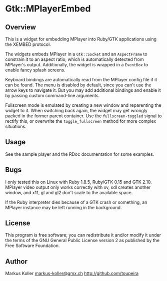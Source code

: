# Gtk::MPlayerEmbed

## Overview

This is a widget for embedding MPlayer into Ruby/GTK applications using the
XEMBED protocol.

The widgets embeds MPlayer in a `Gtk::Socket` and an `AspectFrame` to constrain
it to an aspect ratio, which is automatically detected from MPlayer's output.
Additionally, the widget is wrapped in a `EventBox` to enable fancy splash screens.

Keyboard bindings are automatically read from the MPlayer config file if it can be
found. The menu is disabled by default, since you can't use the arrow keys to
navigate it. But you may add additional bindings and enable it by passing custom
command-line arguments.

Fullscreen mode is emulated by creating a new window and reparenting the widget to
it. When switching back again, the widget may get wrongly packed in the former parent
container. Use the `fullscreen-toggled` signal to rectify this, or overwrite the
`toggle_fullscreen` method for more complex situations.

## Usage

See the sample player and the RDoc documentation for some examples.

## Bugs

I only tested this on Linux with Ruby 1.8.5, Ruby/GTK 0.15 and GTK 2.10.
MPlayer video output only works correctly with xv, sdl creates another window,
and x11, gl and gl2 don't scale to the available space.

If the Ruby interpreter dies because of a GTK crash or something, an
MPlayer instance may be left running in the background.

## License

This program is free software; you can redistribute it and/or modify
it under the terms of the GNU General Public License version 2 as
published by the Free Software Foundation.

## Author

Markus Koller <markus-koller@gmx.ch>
http://github.com/toupeira


